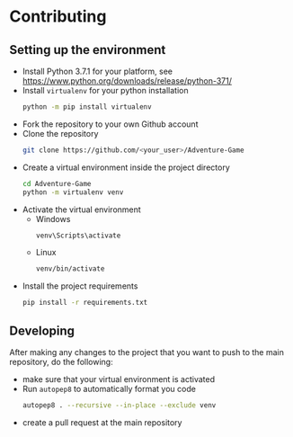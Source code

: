# Contributing

## Setting up the environment

- Install Python 3.7.1 for your platform, see https://www.python.org/downloads/release/python-371/
- Install `virtualenv` for your python installation
  ```bash
  python -m pip install virtualenv
  ```
- Fork the repository to your own Github account
- Clone the repository
  ```bash
  git clone https://github.com/<your_user>/Adventure-Game
  ```
- Create a virtual environment inside the project directory
  ```bash
  cd Adventure-Game
  python -m virtualenv venv
  ```
- Activate the virtual environment
  - Windows
    ```bash
    venv\Scripts\activate
    ```
  - Linux
    ```bash
    venv/bin/activate
    ```
- Install the project requirements
  ```bash
  pip install -r requirements.txt
  ```
  
## Developing

After making any changes to the project that you want
to push to the main repository, do the following:

- make sure that your virtual environment is activated
- Run `autopep8` to automatically format you code
  ```bash
  autopep8 . --recursive --in-place --exclude venv
  ```
- create a pull request at the main repository

